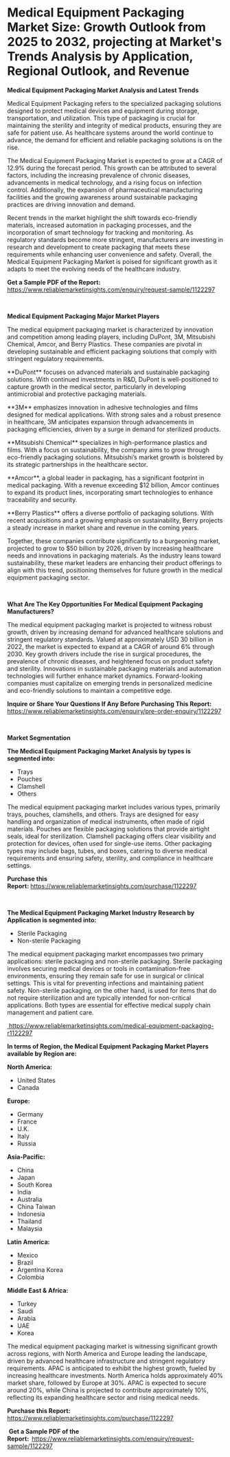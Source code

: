 <p><h1>Medical Equipment Packaging Market Size: Growth Outlook from 2025 to 2032, projecting at Market's Trends Analysis by Application, Regional Outlook, and Revenue</h1></p><p><strong>Medical Equipment Packaging Market Analysis and Latest Trends</strong></p>
<p><p>Medical Equipment Packaging refers to the specialized packaging solutions designed to protect medical devices and equipment during storage, transportation, and utilization. This type of packaging is crucial for maintaining the sterility and integrity of medical products, ensuring they are safe for patient use. As healthcare systems around the world continue to advance, the demand for efficient and reliable packaging solutions is on the rise.</p><p>The Medical Equipment Packaging Market is expected to grow at a CAGR of 12.9% during the forecast period. This growth can be attributed to several factors, including the increasing prevalence of chronic diseases, advancements in medical technology, and a rising focus on infection control. Additionally, the expansion of pharmaceutical manufacturing facilities and the growing awareness around sustainable packaging practices are driving innovation and demand. </p><p>Recent trends in the market highlight the shift towards eco-friendly materials, increased automation in packaging processes, and the incorporation of smart technology for tracking and monitoring. As regulatory standards become more stringent, manufacturers are investing in research and development to create packaging that meets these requirements while enhancing user convenience and safety. Overall, the Medical Equipment Packaging Market is poised for significant growth as it adapts to meet the evolving needs of the healthcare industry.</p></p>
<p><strong>Get a Sample PDF of the Report:&nbsp;</strong> <a href="https://www.reliablemarketinsights.com/enquiry/request-sample/1122297?utm_campaign=2232&utm_medium=2&utm_source=Github&utm_content=ia&utm_term=19042025&utm_id=medical-equipment-packaging">https://www.reliablemarketinsights.com/enquiry/request-sample/1122297</a></p>
<p>&nbsp;</p>
<p><strong>Medical Equipment Packaging Major Market Players</strong></p>
<p><p>The medical equipment packaging market is characterized by innovation and competition among leading players, including DuPont, 3M, Mitsubishi Chemical, Amcor, and Berry Plastics. These companies are pivotal in developing sustainable and efficient packaging solutions that comply with stringent regulatory requirements.</p><p>**DuPont** focuses on advanced materials and sustainable packaging solutions. With continued investments in R&D, DuPont is well-positioned to capture growth in the medical sector, particularly in developing antimicrobial and protective packaging materials.</p><p>**3M** emphasizes innovation in adhesive technologies and films designed for medical applications. With strong sales and a robust presence in healthcare, 3M anticipates expansion through advancements in packaging efficiencies, driven by a surge in demand for sterilized products. </p><p>**Mitsubishi Chemical** specializes in high-performance plastics and films. With a focus on sustainability, the company aims to grow through eco-friendly packaging solutions. Mitsubishi’s market growth is bolstered by its strategic partnerships in the healthcare sector.</p><p>**Amcor**, a global leader in packaging, has a significant footprint in medical packaging. With a revenue exceeding $12 billion, Amcor continues to expand its product lines, incorporating smart technologies to enhance traceability and security.</p><p>**Berry Plastics** offers a diverse portfolio of packaging solutions. With recent acquisitions and a growing emphasis on sustainability, Berry projects a steady increase in market share and revenue in the coming years.</p><p>Together, these companies contribute significantly to a burgeoning market, projected to grow to $50 billion by 2026, driven by increasing healthcare needs and innovations in packaging materials. As the industry leans toward sustainability, these market leaders are enhancing their product offerings to align with this trend, positioning themselves for future growth in the medical equipment packaging sector.</p></p>
<p>&nbsp;</p>
<p><strong>What Are The Key Opportunities For Medical Equipment Packaging Manufacturers?</strong></p>
<p><p>The medical equipment packaging market is projected to witness robust growth, driven by increasing demand for advanced healthcare solutions and stringent regulatory standards. Valued at approximately USD 30 billion in 2022, the market is expected to expand at a CAGR of around 6% through 2030. Key growth drivers include the rise in surgical procedures, the prevalence of chronic diseases, and heightened focus on product safety and sterility. Innovations in sustainable packaging materials and automation technologies will further enhance market dynamics. Forward-looking companies must capitalize on emerging trends in personalized medicine and eco-friendly solutions to maintain a competitive edge.</p></p>
<p><strong>Inquire or Share Your Questions If Any Before Purchasing This Report:</strong> <a href="https://www.reliablemarketinsights.com/enquiry/pre-order-enquiry/1122297?utm_campaign=2232&utm_medium=2&utm_source=Github&utm_content=ia&utm_term=19042025&utm_id=medical-equipment-packaging">https://www.reliablemarketinsights.com/enquiry/pre-order-enquiry/1122297</a></p>
<p>&nbsp;</p>
<p><strong>Market Segmentation</strong></p>
<p><strong>The Medical Equipment Packaging Market Analysis by types is segmented into:</strong></p>
<p><ul><li>Trays</li><li>Pouches</li><li>Clamshell</li><li>Others</li></ul></p>
<p><p>The medical equipment packaging market includes various types, primarily trays, pouches, clamshells, and others. Trays are designed for easy handling and organization of medical instruments, often made of rigid materials. Pouches are flexible packaging solutions that provide airtight seals, ideal for sterilization. Clamshell packaging offers clear visibility and protection for devices, often used for single-use items. Other packaging types may include bags, tubes, and boxes, catering to diverse medical requirements and ensuring safety, sterility, and compliance in healthcare settings.</p></p>
<p><strong>Purchase this Report:&nbsp;</strong><a href="https://www.reliablemarketinsights.com/purchase/1122297?utm_campaign=2232&utm_medium=2&utm_source=Github&utm_content=ia&utm_term=19042025&utm_id=medical-equipment-packaging">https://www.reliablemarketinsights.com/purchase/1122297</a></p>
<p>&nbsp;</p>
<p><strong>The Medical Equipment Packaging Market Industry Research by Application is segmented into:</strong></p>
<p><ul><li>Sterile Packaging</li><li>Non-sterile Packaging</li></ul></p>
<p><p>The medical equipment packaging market encompasses two primary applications: sterile packaging and non-sterile packaging. Sterile packaging involves securing medical devices or tools in contamination-free environments, ensuring they remain safe for use in surgical or clinical settings. This is vital for preventing infections and maintaining patient safety. Non-sterile packaging, on the other hand, is used for items that do not require sterilization and are typically intended for non-critical applications. Both types are essential for effective medical supply chain management and patient care.</p></p>
<p><a href="https://www.reliablemarketinsights.com/medical-equipment-packaging-r1122297?utm_campaign=2232&utm_medium=2&utm_source=Github&utm_content=ia&utm_term=19042025&utm_id=medical-equipment-packaging">&nbsp;https://www.reliablemarketinsights.com/medical-equipment-packaging-r1122297</a></p>
<p><strong>In terms of Region, the Medical Equipment Packaging Market Players available by Region are:</strong></p>
<p>
    <p> <strong> North America: </strong>
        <ul>
            <li>United States</li>
            <li>Canada</li>
        </ul>
        </p> 
    <p> <strong> Europe: </strong>
        <ul>
            <li>Germany</li>
            <li>France</li>
            <li>U.K.</li>
            <li>Italy</li>
            <li>Russia</li>
        </ul>
        </p> 
    <p> <strong> Asia-Pacific: </strong>
        <ul>
            <li>China</li>
            <li>Japan</li>
            <li>South Korea</li>
            <li>India</li>
            <li>Australia</li>
            <li>China Taiwan</li>
            <li>Indonesia</li>
            <li>Thailand</li>
            <li>Malaysia</li>
        </ul>
        </p> 
    <p> <strong> Latin America: </strong>
        <ul>
            <li>Mexico</li>
            <li>Brazil</li>
            <li>Argentina Korea</li>
            <li>Colombia</li>
        </ul>
        </p> 
    <p> <strong> Middle East & Africa: </strong>
        <ul>
            <li>Turkey</li>
            <li>Saudi</li>
            <li>Arabia</li>
            <li>UAE</li>
            <li>Korea</li>
        </ul>
    </p>
    </p>
<p><p>The medical equipment packaging market is witnessing significant growth across regions, with North America and Europe leading the landscape, driven by advanced healthcare infrastructure and stringent regulatory requirements. APAC is anticipated to exhibit the highest growth, fueled by increasing healthcare investments. North America holds approximately 40% market share, followed by Europe at 30%. APAC is expected to secure around 20%, while China is projected to contribute approximately 10%, reflecting its expanding healthcare sector and rising medical needs.</p></p>
<p><strong>Purchase this Report: </strong><a href="https://www.reliablemarketinsights.com/purchase/1122297?utm_campaign=2232&utm_medium=2&utm_source=Github&utm_content=ia&utm_term=19042025&utm_id=medical-equipment-packaging">https://www.reliablemarketinsights.com/purchase/1122297</a></p>
<p>&nbsp;<strong>Get a Sample PDF of the Report:&nbsp;&nbsp;</strong><a href="https://www.reliablemarketinsights.com/enquiry/request-sample/1122297?utm_campaign=2232&utm_medium=2&utm_source=Github&utm_content=ia&utm_term=19042025&utm_id=medical-equipment-packaging">https://www.reliablemarketinsights.com/enquiry/request-sample/1122297</a></p>
<p><strong></strong></p>
<p><p></p><p></p><p></p></p>